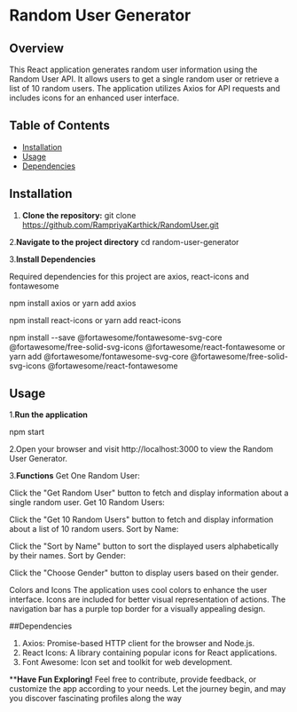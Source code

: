 # Random User Generator

## Overview
This React application generates random user information using the Random User API. It allows users to get a single random user or retrieve a list of 10 random users. The application utilizes Axios for API requests and includes icons for an enhanced user interface.

## Table of Contents
- [Installation](#installation)
- [Usage](#usage)
- [Dependencies](#dependencies)


## Installation
1. **Clone the repository:**
   git clone https://github.com/RampriyaKarthick/RandomUser.git

2.**Navigate to the project directory**
   cd random-user-generator

3.**Install Dependencies**

Required dependencies for this project are axios, react-icons and fontawesome

   npm install axios 
or
   yarn add axios


   npm install react-icons 
or
   yarn add react-icons


   npm install --save @fortawesome/fontawesome-svg-core @fortawesome/free-solid-svg-icons @fortawesome/react-fontawesome
or
   yarn add @fortawesome/fontawesome-svg-core @fortawesome/free-solid-svg-icons @fortawesome/react-fontawesome

## Usage
1.**Run the application**

npm start

2.Open your browser and visit http://localhost:3000 to view the Random User Generator.

3.**Functions**
Get One Random User:

Click the "Get Random User" button to fetch and display information about a single random user.
Get 10 Random Users:

Click the "Get 10 Random Users" button to fetch and display information about a list of 10 random users.
Sort by Name:

Click the "Sort by Name" button to sort the displayed users alphabetically by their names.
Sort by Gender:

Click the "Choose Gender" button to display users based on their gender.

Colors and Icons
The application uses cool colors to enhance the user interface.
Icons are included for better visual representation of actions.
The navigation bar has a purple top border for a visually appealing design.

##Dependencies

1. Axios: Promise-based HTTP client for the browser and Node.js.
2. React Icons: A library containing popular icons for React applications.
3. Font Awesome: Icon set and toolkit for web development.


****Have Fun Exploring!**
Feel free to contribute, provide feedback, or customize the app according to your needs. Let the journey begin, and may you discover fascinating profiles along the way








